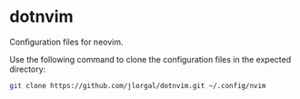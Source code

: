# dotnvim

Configuration files for neovim.

Use the following command to clone the configuration files in the expected directory:

```bash
git clone https://github.com/jlorgal/dotnvim.git ~/.config/nvim
```

